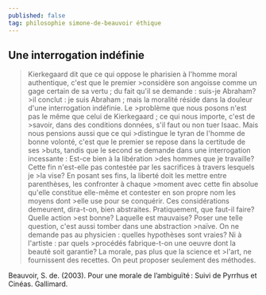 ```yaml
---
published: false
tag: philosophie simone-de-beauvoir éthique
---
```

## Une interrogation indéfinie

> Kierkegaard dit que ce qui oppose le pharisien à l'homme moral authentique, c'est que le premier >considère son angoisse comme un gage certain de sa vertu ; du fait qu'il se demande : suis-je Abraham? >il conclut : je suis Abraham ; mais la moralité réside dans la douleur d'une interrogation indéfinie. Le >problème que nous posons n'est pas le même que celui de Kierkegaard ; ce qui nous importe, c'est de >savoir, dans des conditions données, s'il faut ou non tuer Isaac. Mais nous pensions aussi que ce qui >distingue le tyran de l'homme de bonne volonté, c'est que le premier se repose dans la certitude de ses >buts, tandis que le second se demande dans une interrogation incessante : Est-ce bien à la libération >des hommes que je travaille? Cette fin n'est-elle pas contestée par les sacrifices à travers lesquels je >la vise? En posant ses fins, la liberté doit les mettre entre parenthèses, les confronter à chaque >moment avec cette fin absolue qu'elle constitue elle-même et contester en son propre nom les moyens dont >elle use pour se conquérir.
>Ces considérations demeurent, dira-t-on, bien abstraites. Pratiquement, que faut-il faire? Quelle action >est bonne? Laquelle est mauvaise? Poser une telle question, c'est aussi tomber dans une abstraction >naïve. On ne demande pas au physicien : quelles hypothèses sont vraies? Ni à l'artiste : par quels >procédés fabrique-t-on une oeuvre dont la beauté soit garantie? La morale, pas plus que la science et >l'art, ne fournissent des recettes. On peut proposer seulement des méthodes.

Beauvoir, S. de. (2003). Pour une morale de l’ambiguïté : Suivi de Pyrrhus et Cinéas. Gallimard.

